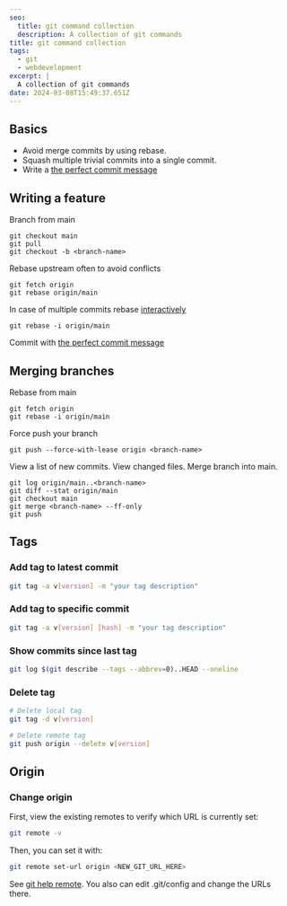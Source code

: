 ```yaml
---
seo:
  title: git command collection
  description: A collection of git commands
title: git command collection
tags:
  - git
  - webdevelopment
excerpt: |
  A collection of git commands
date: 2024-03-08T15:49:37.651Z
---
```


## Basics

- Avoid merge commits by using rebase.
- Squash multiple trivial commits into a single commit.
- Write
  a [the perfect commit message](https://www.nerdfish.be/blog/2022/02/writing-the-perfect-git-commit-message/)

## Writing a feature

Branch from main

```
git checkout main
git pull
git checkout -b <branch-name>
```

Rebase upstream often to avoid conflicts

```
git fetch origin
git rebase origin/main
```

In case of multiple commits rebase
[interactively](https://help.github.com/articles/about-git-rebase/)

```
git rebase -i origin/main
```

Commit with
[the perfect commit message](https://www.nerdfish.be/blog/2022/02/writing-the-perfect-git-commit-message/)

## Merging branches

Rebase from main

```
git fetch origin
git rebase -i origin/main
```

Force push your branch

```
git push --force-with-lease origin <branch-name>
```

View a list of new commits. View changed files. Merge branch into main.

```
git log origin/main..<branch-name>
git diff --stat origin/main
git checkout main
git merge <branch-name> --ff-only
git push
```

## Tags

### Add tag to latest commit

```bash
git tag -a v[version] -m "your tag description"
```

### Add tag to specific commit

```bash
git tag -a v[version] [hash] -m "your tag description"
```

### Show commits since last tag

```bash
git log $(git describe --tags --abbrev=0)..HEAD --oneline
```

### Delete tag

```bash
# Delete local tag
git tag -d v[version]

# Delete remote tag
git push origin --delete v[version]
```

## Origin

### Change origin

First, view the existing remotes to verify which URL is currently set:

```bash
git remote -v
```

Then, you can set it with:

```bash
git remote set-url origin <NEW_GIT_URL_HERE>
```

See [git help remote](https://git-scm.com/docs/git-remote). You also can edit
.git/config and change the URLs there.
